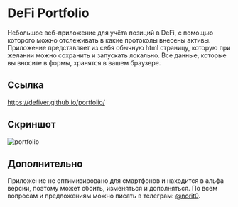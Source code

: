 # DeFi Portfolio

Небольшое веб-приложение для учёта позиций в DeFi, с помощью которого можно отслеживать в какие протоколы внесены активы. Приложение представляет из себя обычную html страницу, которую при желании можно сохранить и запускать локально. Все данные, которые вы вносите в формы, хранятся в вашем браузере.

## Ссылка

https://defiver.github.io/portfolio/

## Скриншот

![portfolio](https://github.com/user-attachments/assets/8b22a3f2-b12c-4127-b720-724020d7651d)

## Дополнительно

Приложение не оптимизировано для смартфонов и находится в альфа версии, поэтому может сбоить, изменяться и дополняться. По всем вопросам и предложениям можно писать в телеграм: [@norit0](https://t.me/norit0).
